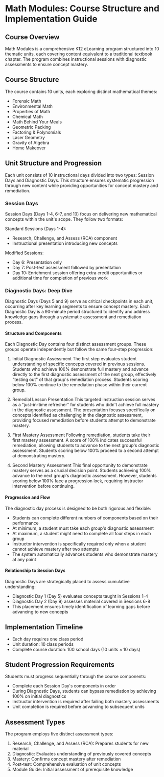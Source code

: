 # Math Modules: Course Structure and Implementation Guide

## Course Overview
Math Modules is a comprehensive K12 eLearning program structured into 10 thematic units, each covering content equivalent to a traditional textbook chapter. The program combines instructional sessions with diagnostic assessments to ensure concept mastery.

## Course Structure
The course contains 10 units, each exploring distinct mathematical themes:
- Forensic Math
- Environmental Math
- Properties of Math
- Chemical Math
- Math Behind Your Meals
- Geometric Packing
- Factoring & Polynomials
- Laser Geometry
- Gravity of Algebra
- Home Makeover

## Unit Structure and Progression
Each unit consists of 10 instructional days divided into two types: Session Days and Diagnostic Days. This structure ensures systematic progression through new content while providing opportunities for concept mastery and remediation.

### Session Days
Session Days (Days 1-4, 6-7, and 10) focus on delivering new mathematical concepts within the unit's scope. They follow two formats:

Standard Sessions (Days 1-4):
- Research, Challenge, and Assess (RCA) component
- Instructional presentation introducing new concepts

Modified Sessions:
- Day 6: Presentation only
- Day 7: Post-test assessment followed by presentation
- Day 10: Enrichment session offering extra credit opportunities or additional time for completion of previous work

### Diagnostic Days: Deep Dive
Diagnostic Days (Days 5 and 9) serve as critical checkpoints in each unit, occurring after key learning segments to ensure concept mastery. Each Diagnostic Day is a 90-minute period structured to identify and address knowledge gaps through a systematic assessment and remediation process.

#### Structure and Components
Each Diagnostic Day contains four distinct assessment groups. These groups operate independently but follow the same four-step progression:

1. Initial Diagnostic Assessment
   The first step evaluates student understanding of specific concepts covered in previous sessions. Students who achieve 100% demonstrate full mastery and advance directly to the first diagnostic assessment of the next group, effectively "testing out" of that group's remediation process. Students scoring below 100% continue to the remediation phase within their current group.

2. Remedial Lesson Presentation
   This targeted instruction session serves as a "just-in-time refresher" for students who didn't achieve full mastery in the diagnostic assessment. The presentation focuses specifically on concepts identified as challenging in the diagnostic assessment, providing focused remediation before students attempt to demonstrate mastery.

3. First Mastery Assessment
   Following remediation, students take their first mastery assessment. A score of 100% indicates successful remediation, allowing students to advance to the next group's diagnostic assessment. Students scoring below 100% proceed to a second attempt at demonstrating mastery.

4. Second Mastery Assessment
   This final opportunity to demonstrate mastery serves as a crucial decision point. Students achieving 100% advance to the next group's diagnostic assessment. However, students scoring below 100% face a progression lock, requiring instructor intervention before continuing.

#### Progression and Flow
The diagnostic day process is designed to be both rigorous and flexible:
- Students can complete different numbers of components based on their performance
- At minimum, a student must take each group's diagnostic assessment
- At maximum, a student might need to complete all four steps in each group
- Instructor intervention is specifically required only when a student cannot achieve mastery after two attempts
- The system automatically advances students who demonstrate mastery at any point

#### Relationship to Session Days
Diagnostic Days are strategically placed to assess cumulative understanding:
- Diagnostic Day 1 (Day 5) evaluates concepts taught in Sessions 1-4
- Diagnostic Day 2 (Day 9) assesses material covered in Sessions 6-8
- This placement ensures timely identification of learning gaps before advancing to new concepts

## Implementation Timeline
- Each day requires one class period
- Unit duration: 10 class periods
- Complete course duration: 100 school days (10 units × 10 days)

## Student Progression Requirements
Students must progress sequentially through the course components:
- Complete each Session Day's components in order
- During Diagnostic Days, students can bypass remediation by achieving 100% on initial diagnostics
- Instructor intervention is required after failing both mastery assessments
- Unit completion is required before advancing to subsequent units

## Assessment Types
The program employs five distinct assessment types:
1. Research, Challenge, and Assess (RCA): Prepares students for new material
2. Diagnostic: Evaluates understanding of previously covered concepts
3. Mastery: Confirms concept mastery after remediation
4. Post-test: Comprehensive evaluation of unit concepts
5. Module Guide: Initial assessment of prerequisite knowledge
